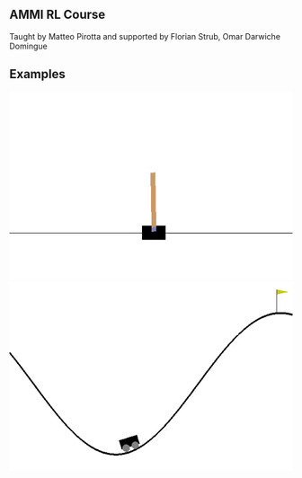 ## AMMI RL Course

Taught by Matteo Pirotta and supported by Florian Strub, Omar Darwiche Domingue

## Examples

![](images/cartpole.gif)
![](images/mountaincar.gif)
